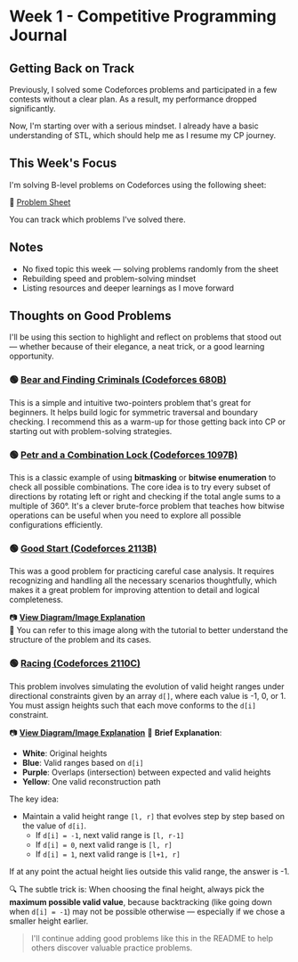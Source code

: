 # Week 1 - Competitive Programming Journal

## Getting Back on Track

Previously, I solved some Codeforces problems and participated in a few contests without a clear plan. As a result, my performance dropped significantly.

Now, I'm starting over with a serious mindset. I already have a basic understanding of STL, which should help me as I resume my CP journey.

## This Week's Focus

I'm solving B-level problems on Codeforces using the following sheet:

🔗 [Problem Sheet](https://docs.google.com/spreadsheets/d/1gg2QxRIYmzjznPZGTcVUZ0hso3Ix_T9vw7CMSnVcGo0/edit?usp=sharing)

You can track which problems I've solved there.

## Notes

- No fixed topic this week — solving problems randomly from the sheet  
- Rebuilding speed and problem-solving mindset  
- Listing resources and deeper learnings as I move forward  

## Thoughts on Good Problems

I'll be using this section to highlight and reflect on problems that stood out — whether because of their elegance, a neat trick, or a good learning opportunity.

### 🟢 [Bear and Finding Criminals (Codeforces 680B)](https://codeforces.com/contest/680/problem/B)

This is a simple and intuitive two-pointers problem that's great for beginners. It helps build logic for symmetric traversal and boundary checking. I recommend this as a warm-up for those getting back into CP or starting out with problem-solving strategies.

### 🟢 [Petr and a Combination Lock (Codeforces 1097B)](https://codeforces.com/problemset/problem/1097/B)

This is a classic example of using **bitmasking** or **bitwise enumeration** to check all possible combinations. The core idea is to try every subset of directions by rotating left or right and checking if the total angle sums to a multiple of 360°. It's a clever brute-force problem that teaches how bitwise operations can be useful when you need to explore all possible configurations efficiently.

### 🟢 [Good Start (Codeforces 2113B)](https://codeforces.com/contest/2113/problem/B)

This was a good problem for practicing careful case analysis. It requires recognizing and handling all the necessary scenarios thoughtfully, which makes it a great problem for improving attention to detail and logical completeness.

📷 **[View Diagram/Image Explanation](https://github.com/aorko01/competitive-programming-journal/blob/main/problems/month_1/week_1/Good_problems/photo_2025-06-19_21-52-08.jpg)**  
🧠 You can refer to this image along with the tutorial to better understand the structure of the problem and its cases.

### 🟢 [Racing (Codeforces 2110C)](https://codeforces.com/contest/2110/problem/C)

This problem involves simulating the evolution of valid height ranges under directional constraints given by an array `d[]`, where each value is -1, 0, or 1. You must assign heights such that each move conforms to the `d[i]` constraint.

📷 **[View Diagram/Image Explanation](https://github.com/aorko01/competitive-programming-journal/blob/main/problems/month_1/week_1/Good_problems/Pasted%20image.png)** 🧠 **Brief Explanation**:
* **White**: Original heights
* **Blue**: Valid ranges based on `d[i]`
* **Purple**: Overlaps (intersection) between expected and valid heights
* **Yellow**: One valid reconstruction path

The key idea:
* Maintain a valid height range `[l, r]` that evolves step by step based on the value of `d[i]`.
   * If `d[i] = -1`, next valid range is `[l, r-1]`
   * If `d[i] = 0`, next valid range is `[l, r]`
   * If `d[i] = 1`, next valid range is `[l+1, r]`

If at any point the actual height lies outside this valid range, the answer is -1.

🔍 The subtle trick is: When choosing the final height, always pick the **maximum possible valid value**, because backtracking (like going down when `d[i] = -1`) may not be possible otherwise — especially if we chose a smaller height earlier.

> I'll continue adding good problems like this in the README to help others discover valuable practice problems.